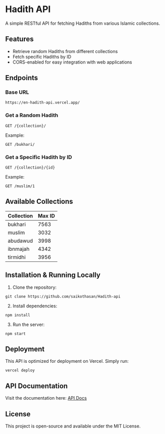 # Hadith API

A simple RESTful API for fetching Hadiths from various Islamic collections.

## Features
- Retrieve random Hadiths from different collections
- Fetch specific Hadiths by ID
- CORS-enabled for easy integration with web applications

## Endpoints

### Base URL
```
https://en-hadith-api.vercel.app/
```

### Get a Random Hadith
```
GET /{collection}/
```
Example:
```
GET /bukhari/
```

### Get a Specific Hadith by ID
```
GET /{collection}/{id}
```
Example:
```
GET /muslim/1
```

## Available Collections
| Collection | Max ID |
|------------|--------|
| bukhari    | 7563   |
| muslim     | 3032   |
| abudawud   | 3998   |
| ibnmajah   | 4342   |
| tirmidhi   | 3956   |

## Installation & Running Locally

1. Clone the repository:
```
git clone https://github.com/saikothasan/Hadith-api
```
2. Install dependencies:
```
npm install
```
3. Run the server:
```
npm start
```

## Deployment
This API is optimized for deployment on Vercel. Simply run:
```
vercel deploy
```

## API Documentation
Visit the documentation here: [API Docs](https://en-hadith-api.vercel.app/)

## License
This project is open-source and available under the MIT License.

